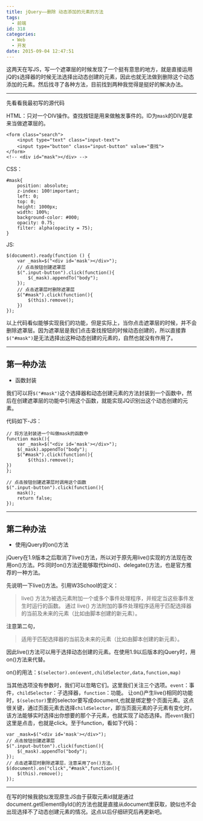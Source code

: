 ```yaml
---
title: jQuery——删除 动态添加的元素的方法
tags:
  - 前端
id: 318
categories:
  - Web
  - 开发
date: 2015-09-04 12:47:51
---
```


这两天在写JS，写一个遮罩层的时候发现了一个挺有意思的地方，就是直接运用jQ的`$`选择器的时候无法选择出动态创建的元素，因此也就无法做到删除这个动态添加的元素。然后找寻了各种方法，目前找到两种我觉得是挺好的解决办法。

* * *
<!--more-->
先看看我最初写的源代码

HTML：只对一个DIV操作。查找按钮是用来做触发事件的。ID为`mask`的DIV是拿来当做遮罩层的。

```
<form class="search">
    <input type="text" class="input-text">
    <input type="button" class="input-button" value="查找">
</form>
<!-- <div id="mask"></div> -->
```
CSS：

```
#mask{
    position: absolute;
    z-index: 100!important;
    left: 0;
    top: 0;
    height: 1000px;
    width: 100%;
    background-color: #000;
    opacity: 0.75;
    filter: alpha(opacity = 75);
}
```

JS:

```
$(document).ready(function () {
    var _mask=$("<div id='mask'></div>");
    // 点击按钮创建遮罩层
    $(".input-button").click(function(){
        $(_mask).appendTo("body");      
    });
    // 点击遮罩层时删除遮罩层
    $("#mask").click(function(){
        $(this).remove();
    })
});
```

以上代码看似能够实现我们的功能，但是实际上，当你点击遮罩层的时候，并不会删除遮罩层。因为遮罩层是我们点击查找按钮的时候动态创建的，所以直接靠`$("#mask")`是无法选择出这种动态创建的元素的，自然也就没有作用了。

* * *

## 第一种办法
- 函数封装

我们可以将`$("#mask")`这个选择器和动态创建元素的方法封装到一个函数中，然后在创建遮罩层的功能中引用这个函数，就能实现JQ识别出这个动态创建的元素。

代码如下-JS：

```
// 将方法封装进一个叫做mask的函数中
function mask(){
    var _mask=$("<div id='mask'></div>");
    $(_mask).appendTo("body");
    $("#mask").click(function(){
        $(this).remove();
})
};

// 点击按钮创建遮罩层时调用这个函数
$(".input-button").click(function(){
    mask();
    return false;
});
```

* * *

## 第二种办法

*   使用jQuery的on()方法

jQuery在1.9版本之后取消了live()方法，所以对于原先用live()实现的方法现在改用on()方法。PS:同时on()方法还能够取代bind()、delegate()方法，也是官方推荐的一种方法。

先说明一下live()方法。引用W3School的定义：

> live() 方法为被选元素附加一个或多个事件处理程序，并规定当这些事件发生时运行的函数。
>   通过 live() 方法附加的事件处理程序适用于匹配选择器的当前及未来的元素（比如由脚本创建的新元素）。

注意第二句，

> 适用于匹配选择器的当前及未来的元素（比如由脚本创建的新元素）。

因此live()方法可以用于选择动态创建的元素。在使用1.9以后版本的jQuery时，用on()方法来代替。

on()的用法：`$(selector).on(event,childSelector,data,function,map)`

当其他选项没有参数时，我们可以忽略它们。这里我们关注三个选项。`event`：事件，`childSelector`：子选择器，`function`：功能。
让on()产生live()相同的功能时，`$(selector)`里的selector要写成document,也就是绑定整个页面元素。这点很关键，通过页面元素去选择`childSelector`，即当页面元素的子元素有变化时，该方法能够实时选择出你想要的那个子元素，也就实现了动态选择。而`event`我们这里是点击，也就是click。至于function，看如下代码：

```
var _mask=$("<div id='mask'></div>");
// 点击按钮创建遮罩层
$(".input-button").click(function(){
    $(_mask).appendTo("body");
});
// 点击遮罩层时删除遮罩层，注意采用了on()方法。
$(document).on("click","#mask",function(){
    $(this).remove();
});
```

* * *

在写的时候我貌似发现原生JS由于获取元素id就是通过document.getElementById()的方法也就是直接从document里获取，貌似也不会出现选择不了动态创建元素的情况。这点以后仔细研究后再更新吧。
